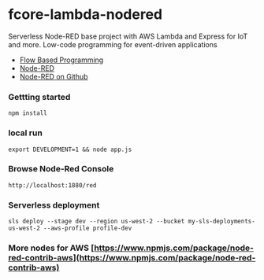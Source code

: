 # fcore-lambda-nodered #

Serverless Node-RED base project with AWS Lambda and Express for IoT and more. Low-code programming for event-driven applications

- [Flow Based Programming](https://en.wikipedia.org/wiki/Flow-based_programming)
- [Node-RED](https://nodered.org/)
- [Node-RED on Github](https://github.com/node-red/node-red)

### Gettting started
```
npm install
```

### local run
```
export DEVELOPMENT=1 && node app.js
```

### Browse Node-Red Console
```
http://localhost:1880/red
```

### Serverless deployment ###
```
sls deploy --stage dev --region us-west-2 --bucket my-sls-deployments-us-west-2 --aws-profile profile-dev
```

### More nodes for AWS [https://www.npmjs.com/package/node-red-contrib-aws](https://www.npmjs.com/package/node-red-contrib-aws)